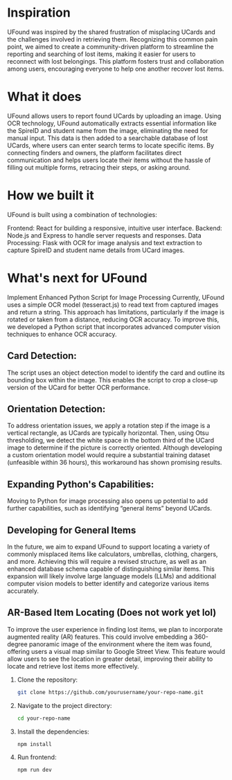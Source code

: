 
# Inspiration
UFound was inspired by the shared frustration of misplacing UCards and the challenges involved in retrieving them. Recognizing this common pain point, we aimed to create a community-driven platform to streamline the reporting and searching of lost items, making it easier for users to reconnect with lost belongings. This platform fosters trust and collaboration among users, encouraging everyone to help one another recover lost items.

# What it does
UFound allows users to report found UCards by uploading an image. Using OCR technology, UFound automatically extracts essential information like the SpireID and student name from the image, eliminating the need for manual input. This data is then added to a searchable database of lost UCards, where users can enter search terms to locate specific items. By connecting finders and owners, the platform facilitates direct communication and helps users locate their items without the hassle of filling out multiple forms, retracing their steps, or asking around.

# How we built it
UFound is built using a combination of technologies:

Frontend: React for building a responsive, intuitive user interface.
Backend: Node.js and Express to handle server requests and responses.
Data Processing: Flask with OCR for image analysis and text extraction to capture SpireID and student name details from UCard images.
# What's next for UFound
Implement Enhanced Python Script for Image Processing
Currently, UFound uses a simple OCR model (tesseract.js) to read text from captured images and return a string. This approach has limitations, particularly if the image is rotated or taken from a distance, reducing OCR accuracy. To improve this, we developed a Python script that incorporates advanced computer vision techniques to enhance OCR accuracy.

## Card Detection: 
The script uses an object detection model to identify the card and outline its bounding box within the image. This enables the script to crop a close-up version of the UCard for better OCR performance.
## Orientation Detection: 
To address orientation issues, we apply a rotation step if the image is a vertical rectangle, as UCards are typically horizontal. Then, using Otsu thresholding, we detect the white space in the bottom third of the UCard image to determine if the picture is correctly oriented. Although developing a custom orientation model would require a substantial training dataset (unfeasible within 36 hours), this workaround has shown promising results.
## Expanding Python's Capabilities: 
Moving to Python for image processing also opens up potential to add further capabilities, such as identifying “general items” beyond UCards.
## Developing for General Items
In the future, we aim to expand UFound to support locating a variety of commonly misplaced items like calculators, umbrellas, clothing, chargers, and more. Achieving this will require a revised structure, as well as an enhanced database schema capable of distinguishing similar items. This expansion will likely involve large language models (LLMs) and additional computer vision models to better identify and categorize various items accurately.

## AR-Based Item Locating (Does not work yet lol)
To improve the user experience in finding lost items, we plan to incorporate augmented reality (AR) features. This could involve embedding a 360-degree panoramic image of the environment where the item was found, offering users a visual map similar to Google Street View. This feature would allow users to see the location in greater detail, improving their ability to locate and retrieve lost items more effectively.



1. Clone the repository:
   ```bash
   git clone https://github.com/yourusername/your-repo-name.git
   ```
2. Navigate to the project directory:
   ```bash
   cd your-repo-name
   ```
3. Install the dependencies:
   ```bash
   npm install
   ```
4. Run frontend:
   ```bash
   npm run dev
   ```

